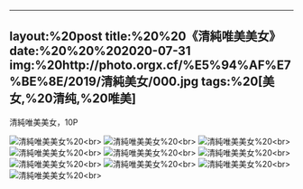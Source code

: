 ﻿---
layout:%20post
title:%20%20《清純唯美美女》
date:%20%20%202020-07-31
img:%20http://photo.orgx.cf/%E5%94%AF%E7%BE%8E/2019/清純美女/000.jpg
tags:%20[美女,%20清纯,%20唯美]
---

清純唯美美女，10P

![清純唯美美女](http://photo.orgx.cf/%E5%94%AF%E7%BE%8E/2019/清純美女/001.jpg%20''清純唯美美女'')%20<br>
![清純唯美美女](http://photo.orgx.cf/%E5%94%AF%E7%BE%8E/2019/清純美女/002.jpg%20''清純唯美美女'')%20<br>
![清純唯美美女](http://photo.orgx.cf/%E5%94%AF%E7%BE%8E/2019/清純美女/003.jpg%20''清純唯美美女'')%20<br>
![清純唯美美女](http://photo.orgx.cf/%E5%94%AF%E7%BE%8E/2019/清純美女/004.jpg%20''清純唯美美女'')%20<br>
![清純唯美美女](http://photo.orgx.cf/%E5%94%AF%E7%BE%8E/2019/清純美女/005.jpg%20''清純唯美美女'')%20<br>
![清純唯美美女](http://photo.orgx.cf/%E5%94%AF%E7%BE%8E/2019/清純美女/006.jpg%20''清純唯美美女'')%20<br>
![清純唯美美女](http://photo.orgx.cf/%E5%94%AF%E7%BE%8E/2019/清純美女/007.jpg%20''清純唯美美女'')%20<br>
![清純唯美美女](http://photo.orgx.cf/%E5%94%AF%E7%BE%8E/2019/清純美女/008.jpg%20''清純唯美美女'')%20<br>
![清純唯美美女](http://photo.orgx.cf/%E5%94%AF%E7%BE%8E/2019/清純美女/009.jpg%20''清純唯美美女'')%20<br>
![清純唯美美女](http://photo.orgx.cf/%E5%94%AF%E7%BE%8E/2019/清純美女/010.jpg%20''清純唯美美女'')%20<br>

